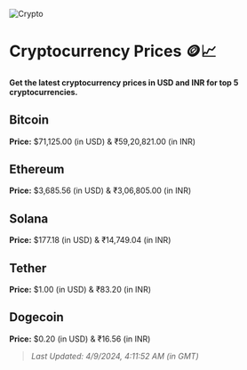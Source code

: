 
![Crypto](https://www.techguide.com.au/wp-content/uploads/2020/11/crypto3.jpeg)

# Cryptocurrency Prices 🪙📈

#### Get the latest cryptocurrency prices in USD and INR for top 5 cryptocurrencies.

## Bitcoin

**Price:** $71,125.00 (in USD) & ₹59,20,821.00 (in INR)

## Ethereum

**Price:** $3,685.56 (in USD) & ₹3,06,805.00 (in INR)

## Solana

**Price:** $177.18 (in USD) & ₹14,749.04 (in INR)

## Tether

**Price:** $1.00 (in USD) & ₹83.20 (in INR)

## Dogecoin

**Price:** $0.20 (in USD) & ₹16.56 (in INR)

> _Last Updated: 4/9/2024, 4:11:52 AM (in GMT)_
